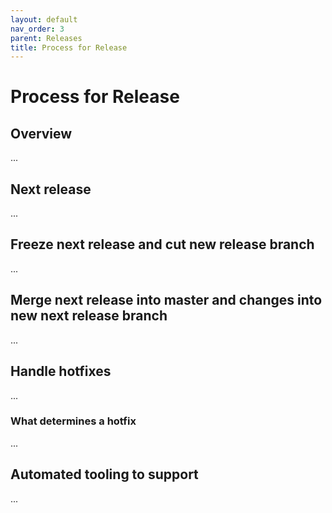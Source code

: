 ```yaml
---
layout: default
nav_order: 3
parent: Releases
title: Process for Release
---
```


# Process for Release

## Overview

...

## Next release

...

## Freeze next release and cut new release branch

...

## Merge next release into master and changes into new next release branch

...

## Handle hotfixes

...

### What determines a hotfix

...

## Automated tooling to support

...
